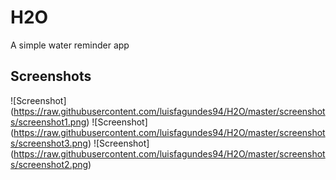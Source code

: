 # H2O 
A simple water reminder app

## Screenshots
![Screenshot] (https://raw.githubusercontent.com/luisfagundes94/H2O/master/screenshots/screenshot1.png)
![Screenshot] (https://raw.githubusercontent.com/luisfagundes94/H2O/master/screenshots/screenshot3.png)
![Screenshot] (https://raw.githubusercontent.com/luisfagundes94/H2O/master/screenshots/screenshot2.png)
